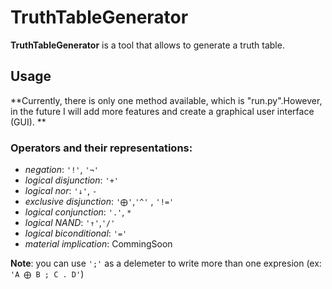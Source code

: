 # TruthTableGenerator

**TruthTableGenerator** is a tool that allows to generate a truth table.

## Usage
**Currently, there is only one method available, which is "run.py".However, in the future I will add more features and create a graphical user interface (GUI). **

### Operators and their representations:

- *negation*:  `'!'`, `'¬'`
- *logical disjunction*: `'+'`
- *logical nor*: `'↓'`, `-`
- *exclusive disjunction*: `'⨁'`,`'^'` , `'!='`
- *logical conjunction*:  `'.'`, `*`
- *logical NAND*: `'↑'`,`'/'`
- *logical biconditional*: `'='`
- *material implication*: CommingSoon

**Note**: you can use `';'` as a delemeter to write more than one expresion (ex: `'A ⨁ B ; C . D'`)